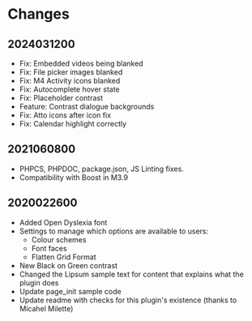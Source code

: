 # Changes

## 2024031200

- Fix: Embedded videos being blanked
- Fix: File picker images blanked
- Fix: M4 Activity icons blanked
- Fix: Autocomplete hover state
- Fix: Placeholder contrast
- Feature: Contrast dialogue backgrounds
- Fix: Atto icons after icon fix
- Fix: Calendar highlight correctly

## 2021060800

- PHPCS, PHPDOC, package.json, JS Linting fixes.
- Compatibility with Boost in M3.9

## 2020022600

- Added Open Dyslexia font
- Settings to manage which options are available to users:
  - Colour schemes
  - Font faces
  - Flatten Grid Format
- New Black on Green contrast
- Changed the Lipsum sample text for content that explains what the plugin does
- Update page_init sample code
- Update readme with checks for this plugin's existence (thanks to Micahel Milette)
